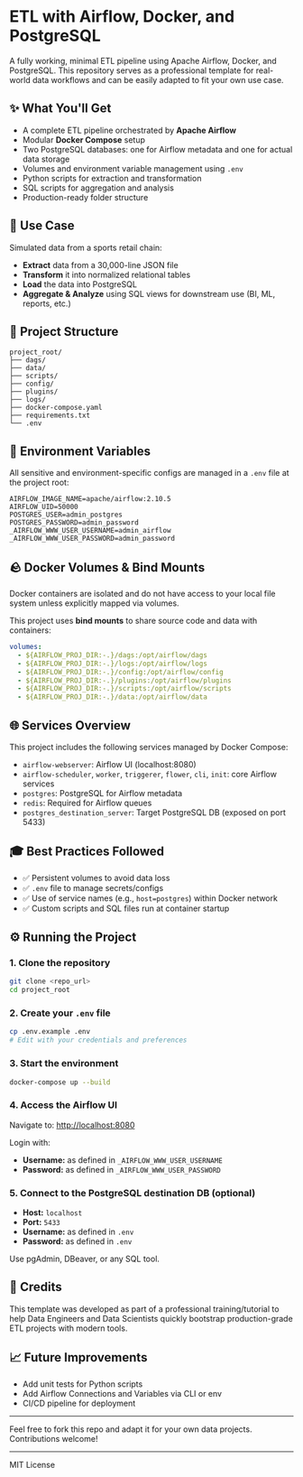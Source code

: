 # ETL with Airflow, Docker, and PostgreSQL

A fully working, minimal ETL pipeline using Apache Airflow, Docker, and PostgreSQL. This repository serves as a professional template for real-world data workflows and can be easily adapted to fit your own use case.

## ✨ What You'll Get

* A complete ETL pipeline orchestrated by **Apache Airflow**
* Modular **Docker Compose** setup
* Two PostgreSQL databases: one for Airflow metadata and one for actual data storage
* Volumes and environment variable management using `.env`
* Python scripts for extraction and transformation
* SQL scripts for aggregation and analysis
* Production-ready folder structure

## 🚀 Use Case

Simulated data from a sports retail chain:

* **Extract** data from a 30,000-line JSON file
* **Transform** it into normalized relational tables
* **Load** the data into PostgreSQL
* **Aggregate & Analyze** using SQL views for downstream use (BI, ML, reports, etc.)

## 📁 Project Structure

```
project_root/
├── dags/
├── data/
├── scripts/
├── config/
├── plugins/
├── logs/
├── docker-compose.yaml
├── requirements.txt
└── .env
```

## 🔐 Environment Variables

All sensitive and environment-specific configs are managed in a `.env` file at the project root:

```env
AIRFLOW_IMAGE_NAME=apache/airflow:2.10.5
AIRFLOW_UID=50000
POSTGRES_USER=admin_postgres
POSTGRES_PASSWORD=admin_password
_AIRFLOW_WWW_USER_USERNAME=admin_airflow
_AIRFLOW_WWW_USER_PASSWORD=admin_password
```

## 🪨 Docker Volumes & Bind Mounts

Docker containers are isolated and do not have access to your local file system unless explicitly mapped via volumes.

This project uses **bind mounts** to share source code and data with containers:

```yaml
volumes:
  - ${AIRFLOW_PROJ_DIR:-.}/dags:/opt/airflow/dags
  - ${AIRFLOW_PROJ_DIR:-.}/logs:/opt/airflow/logs
  - ${AIRFLOW_PROJ_DIR:-.}/config:/opt/airflow/config
  - ${AIRFLOW_PROJ_DIR:-.}/plugins:/opt/airflow/plugins
  - ${AIRFLOW_PROJ_DIR:-.}/scripts:/opt/airflow/scripts
  - ${AIRFLOW_PROJ_DIR:-.}/data:/opt/airflow/data
```

## 🌐 Services Overview

This project includes the following services managed by Docker Compose:

* `airflow-webserver`: Airflow UI (localhost:8080)
* `airflow-scheduler`, `worker`, `triggerer`, `flower`, `cli`, `init`: core Airflow services
* `postgres`: PostgreSQL for Airflow metadata
* `redis`: Required for Airflow queues
* `postgres_destination_server`: Target PostgreSQL DB (exposed on port 5433)

## 🎓 Best Practices Followed

* ✅ Persistent volumes to avoid data loss
* ✅ `.env` file to manage secrets/configs
* ✅ Use of service names (e.g., `host=postgres`) within Docker network
* ✅ Custom scripts and SQL files run at container startup

## ⚙️ Running the Project

### 1. Clone the repository

```bash
git clone <repo_url>
cd project_root
```

### 2. Create your `.env` file

```bash
cp .env.example .env
# Edit with your credentials and preferences
```

### 3. Start the environment

```bash
docker-compose up --build
```

### 4. Access the Airflow UI

Navigate to: [http://localhost:8080](http://localhost:8080)

Login with:

* **Username:** as defined in `_AIRFLOW_WWW_USER_USERNAME`
* **Password:** as defined in `_AIRFLOW_WWW_USER_PASSWORD`

### 5. Connect to the PostgreSQL destination DB (optional)

* **Host:** `localhost`
* **Port:** `5433`
* **Username:** as defined in `.env`
* **Password:** as defined in `.env`

Use pgAdmin, DBeaver, or any SQL tool.

## 🌟 Credits

This template was developed as part of a professional training/tutorial to help Data Engineers and Data Scientists quickly bootstrap production-grade ETL projects with modern tools.

## 📈 Future Improvements

* Add unit tests for Python scripts
* Add Airflow Connections and Variables via CLI or env
* CI/CD pipeline for deployment

---

Feel free to fork this repo and adapt it for your own data projects. Contributions welcome!

---

MIT License
